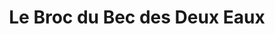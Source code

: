 ---
title: "Le Broc du Bec des Deux Eaux"
url: /saulge/le-broc-du-bec-des-deux-eaux/
shop: antiquités
---